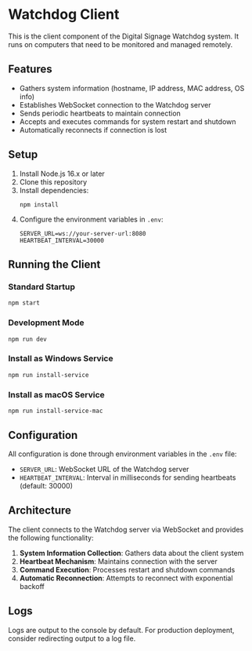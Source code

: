 # Watchdog Client

This is the client component of the Digital Signage Watchdog system. It runs on computers that need to be monitored and managed remotely.

## Features

- Gathers system information (hostname, IP address, MAC address, OS info)
- Establishes WebSocket connection to the Watchdog server
- Sends periodic heartbeats to maintain connection
- Accepts and executes commands for system restart and shutdown
- Automatically reconnects if connection is lost

## Setup

1. Install Node.js 16.x or later
2. Clone this repository
3. Install dependencies:
   ```
   npm install
   ```
4. Configure the environment variables in `.env`:
   ```
   SERVER_URL=ws://your-server-url:8080
   HEARTBEAT_INTERVAL=30000
   ```

## Running the Client

### Standard Startup

```
npm start
```

### Development Mode

```
npm run dev
```

### Install as Windows Service

```
npm run install-service
```

### Install as macOS Service

```
npm run install-service-mac
```

## Configuration

All configuration is done through environment variables in the `.env` file:

- `SERVER_URL`: WebSocket URL of the Watchdog server
- `HEARTBEAT_INTERVAL`: Interval in milliseconds for sending heartbeats (default: 30000)

## Architecture

The client connects to the Watchdog server via WebSocket and provides the following functionality:

1. **System Information Collection**: Gathers data about the client system
2. **Heartbeat Mechanism**: Maintains connection with the server
3. **Command Execution**: Processes restart and shutdown commands
4. **Automatic Reconnection**: Attempts to reconnect with exponential backoff

## Logs

Logs are output to the console by default. For production deployment, consider redirecting output to a log file. 